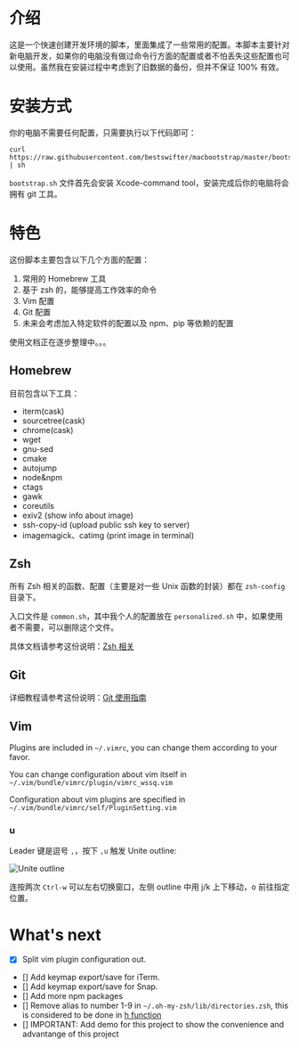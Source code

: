 #  介绍

这是一个快速创建开发环境的脚本，里面集成了一些常用的配置。本脚本主要针对新电脑开发，如果你的电脑没有做过命令行方面的配置或者不怕丢失这些配置也可以使用。虽然我在安装过程中考虑到了旧数据的备份，但并不保证 100% 有效。

#  安装方式

你的电脑不需要任何配置，只需要执行以下代码即可：

```shell
curl https://raw.githubusercontent.com/bestswifter/macbootstrap/master/bootstrap.sh | sh
```

`bootstrap.sh` 文件首先会安装 Xcode-command tool，安装完成后你的电脑将会拥有 git 工具。

#  特色

 这份脚本主要包含以下几个方面的配置：

 1. 常用的 Homebrew 工具
 2. 基于 zsh 的，能够提高工作效率的命令
 3. Vim 配置
 4. Git 配置
 5. 未来会考虑加入特定软件的配置以及 npm、pip 等依赖的配置


 使用文档正在逐步整理中。。。

## Homebrew

目前包含以下工具：

* iterm(cask)
* sourcetree(cask)
* chrome(cask)
* wget
* gnu-sed
* cmake
* autojump
* node&npm
* ctags
* gawk
* coreutils
* exiv2 (show info about image)
* ssh-copy-id (upload public ssh key to server)
* imagemagick、catimg (print image in terminal)

## Zsh
   
所有 Zsh 相关的函数、配置（主要是对一些 Unix 函数的封装）都在 `zsh-config` 目录下。

入口文件是 `common.sh`，其中我个人的配置放在 `personalized.sh` 中，如果使用者不需要，可以删除这个文件。

具体文档请参考这份说明：[Zsh 相关](./doc/zsh.md)

## Git

详细教程请参考这份说明：[Git 使用指南](./doc/git.md)

## Vim

Plugins are included in `~/.vimrc`, you can change them according to your favor.

You can change configuration about vim itself in `~/.vim/bundle/vimrc/plugin/vimrc_wssq.vim`

Configuration about vim plugins are specified in `~/.vim/bundle/vimrc/self/PluginSetting.vim`

### <Leader>u

Leader 键是逗号 `,`，按下 `,u` 触发 Unite outline:

![Unite outline](http://images.bestswifter.com/1492167290.png)

连按两次 `Ctrl-w` 可以左右切换窗口，左侧 outline 中用 j/k 上下移动，o 前往指定位置。

# What's next

- [x] Split vim plugin configuration out.
- [] Add keymap export/save for iTerm.
- [] Add keymap export/save for Snap.
- [] Add more npm packages
- [] Remove alias to number 1-9 in `~/.oh-my-zsh/lib/directories.zsh`, this is considered to be done in [h function](https://github.com/bestswifter/history)
- [] IMPORTANT: Add demo for this project to show the convenience and advantange of this project
